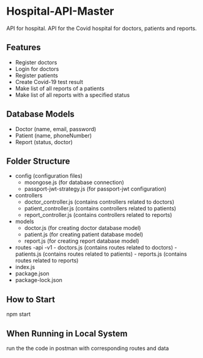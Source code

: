# Hospital-API-Master
API for hospital.
API for the Covid hospital for doctors, patients and reports.
## Features
- Register doctors
- Login for doctors
- Register patients
- Create Covid-19 test result
- Make list of all reports of a patients
- Make list of all reports with a specified status
## Database Models
- Doctor (name, email, password)
- Patient (name, phoneNumber)
- Report (status, doctor)
## Folder Structure
- config (configuration files)
  - moongose.js (for database connection)
  - passport-jwt-strategy.js (for passport-jwt configuration)
- controllers
    - doctor_controller.js (contains controllers related to doctors)
    - patient_controller.js (contains controllers related to patients)
    - report_controller.js (contains controllers related to reports)
- models
  - doctor.js (for creating doctor database model)
  - patient.js (for creating patient database model)
  - report.js (for creating report database model)
- routes
  -api
    -v1
       - doctors.js (contains routes related to doctors)
       - patients.js (contains routes related to patients)
       - reports.js (contains routes related to reports)
- index.js
- package.json
- package-lock.json
## How to Start
 npm start
## When Running in Local System
 run the the code in postman with corresponding routes and data 
